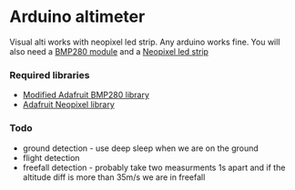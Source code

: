 # Arduino altimeter

Visual alti works with neopixel led strip. Any arduino works fine. You will also need a [BMP280 module](http://www.ebay.com/itm/BMP280-Pressure-Sensor-Module-High-Precision-Atmospheric-Arduino-Replace-BMP180-/201538104303?epid=581281548&hash=item2eec9b6bef:g:rR8AAOSwu1VW4CQC) and a [Neopixel led strip](http://www.ebay.com/itm/1M-To-5M-WS2812B-LED-Strip-5050-SMD-RGB-Light-60-144-LEDs-M-IC-5V-Lighting-Lamp-/132311838859?var=&hash=item1ece66708b:m:mPRwIKhzgvWfpK_8GtCFFQw)

### Required libraries
* [Modified Adafruit BMP280 library](https://github.com/EquipeRocket/Adafruit_BMP280_Library)
* [Adafruit Neopixel library](https://github.com/adafruit/Adafruit_NeoPixel)

### Todo
* ground detection - use deep sleep when we are on the ground
* flight detection
* freefall detection - probably take two measurments 1s apart and if the altitude diff is more than 35m/s we are in freefall
